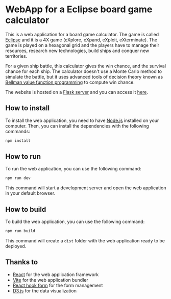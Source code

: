 # WebApp for a Eclipse board game calculator

This is a web application for a board game calculator. The game is called [Eclipse](https://boardgamegeek.com/boardgame/72125/eclipse) and it is a 4X game (eXplore, eXpand, eXploit, eXterminate). The game is played on a hexagonal grid and the players have to manage their resources, research new technologies, build ships and conquer new territories.

For a given ship battle, this calculator gives the win chance, and the survival chance for each ship. The calculator doesn't use a Monte Carlo method to simulate the battle, but it uses advanced tools of decision theory known as [Bellman value function programming](https://en.wikipedia.org/wiki/Bellman_equation) to compute win chance.

The website is hosted on a [Flask server](https://github.com/EsauRoiDesBarbus/EclipseBoardgameServer) and you can access it [here](http://eclipseboardgamecalculator.duckdns.org/).

## How to install

To install the web application, you need to have [Node.js](https://nodejs.org/) installed on your computer. Then, you can install the dependencies with the following commands:

```bash
npm install
```

## How to run

To run the web application, you can use the following command:

```bash
npm run dev
```

This command will start a development server and open the web application in your default browser.

## How to build

To build the web application, you can use the following command:

```bash
npm run build
```

This command will create a `dist` folder with the web application ready to be deployed.

## Thanks to

- [React](https://reactjs.org/) for the web application framework
- [Vite](https://vitejs.dev/) for the web application bundler
- [React hook form](https://react-hook-form.com/) for the form management
- [D3.js](https://d3js.org/) for the data visualization
